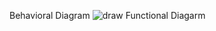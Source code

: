 Behavioral Diagram
![draw](https://user-images.githubusercontent.com/70833253/153474456-ac57cacf-941f-4f9a-9d70-19ff73f3f1f2.png)
Functional Diagarm
